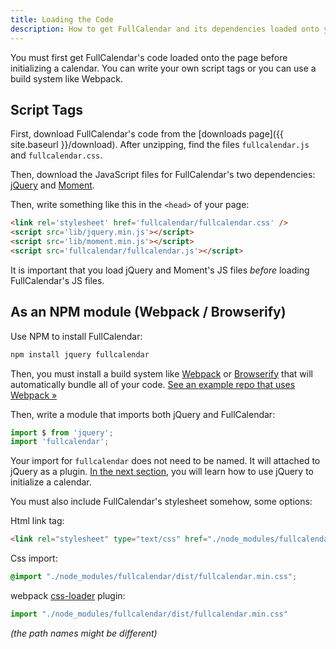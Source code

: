 ```yaml
---
title: Loading the Code
description: How to get FullCalendar and its dependencies loaded onto your page.
---
```


You must first get FullCalendar's code loaded onto the page before initializing a calendar. You can write your own script tags or you can use a build system like Webpack.


## Script Tags

First, download FullCalendar's code from the [downloads page]({{ site.baseurl }}/download). After unzipping, find the files `fullcalendar.js` and `fullcalendar.css`.

Then, download the JavaScript files for FullCalendar's two dependencies: [jQuery](http://jquery.com/) and [Moment](http://momentjs.com/).

Then, write something like this in the `<head>` of your page:

```html
<link rel='stylesheet' href='fullcalendar/fullcalendar.css' />
<script src='lib/jquery.min.js'></script>
<script src='lib/moment.min.js'></script>
<script src='fullcalendar/fullcalendar.js'></script>
```

It is important that you load jQuery and Moment's JS files *before* loading FullCalendar's JS files.


## As an NPM module (Webpack / Browserify)

Use NPM to install FullCalendar:

```sh
npm install jquery fullcalendar
```

Then, you must install a build system like [Webpack](https://webpack.js.org/) or [Browserify](http://browserify.org/) that will automatically bundle all of your code. [See an example repo that uses Webpack &raquo;](https://github.com/fullcalendar/webpack-example)

Then, write a module that imports both jQuery and FullCalendar:

```js
import $ from 'jquery';
import 'fullcalendar';
```

Your import for `fullcalendar` does not need to be named. It will attached to jQuery as a plugin. [In the next section](initialization), you will learn how to use jQuery to initialize a calendar.

You must also include FullCalendar's stylesheet somehow, some options:

Html link tag:

```html
<link rel="stylesheet" type="text/css" href="./node_modules/fullcalendar/dist/fullcalendar.min.css">
```

Css import:

```css
@import "./node_modules/fullcalendar/dist/fullcalendar.min.css";
```

webpack [css-loader](https://github.com/webpack-contrib/css-loader) plugin:

```js
import "./node_modules/fullcalendar/dist/fullcalendar.min.css"
```

*(the path names might be different)*
